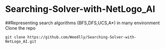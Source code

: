 # Searching-Solver-with-NetLogo_AI

##Representing search algorithms (BFS,DFS,UCS,A*) in many environment
Clone the repo
```
git clone https://github.com/Weedlly/Searching-Solver-with-NetLogo_AI.git
```
